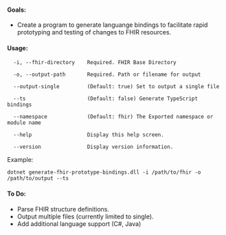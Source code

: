 #### Goals:

- Create a program to generate languange bindings to facilitate rapid prototyping and testing of changes to FHIR resources.


#### Usage:

```
  -i, --fhir-directory    Required. FHIR Base Directory

  -o, --output-path       Required. Path or filename for output

  --output-single         (Default: true) Set to output a single file

  --ts                    (Default: false) Generate TypeScript bindings

  --namespace             (Default: fhir) The Exported namespace or module name

  --help                  Display this help screen.

  --version               Display version information.
```

Example:
```
dotnet generate-fhir-prototype-bindings.dll -i /path/to/fhir -o /path/to/output --ts
```


#### To Do:

- Parse FHIR structure definitions.
- Output multiple files (currently limited to single).
- Add additional language support (C#, Java)